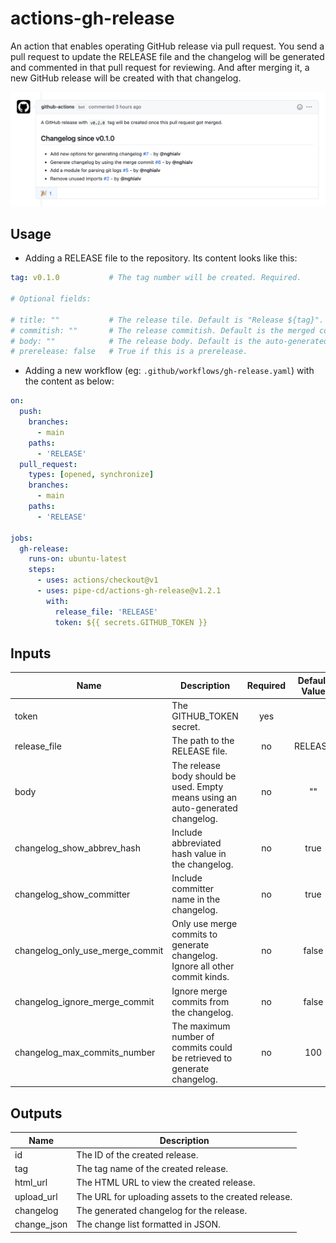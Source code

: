 # actions-gh-release

An action that enables operating GitHub release via pull request. You send a pull request to update the RELEASE file and the changelog will be generated and commented in that pull request for reviewing. And after merging it, a new GitHub release will be created with that changelog.

![](https://github.com/pipe-cd/actions-gh-release/blob/main/assets/changelog-comment.png)

## Usage

- Adding a RELEASE file to the repository. Its content looks like this:

``` yaml
tag: v0.1.0           # The tag number will be created. Required.

# Optional fields:

# title: ""           # The release tile. Default is "Release ${tag}".
# commitish: ""       # The release commitish. Default is the merged commit.
# body: ""            # The release body. Default is the auto-generated changelog.
# prerelease: false   # True if this is a prerelease.
```

- Adding a new workflow (eg: `.github/workflows/gh-release.yaml`) with the content as below:

```yaml
on:
  push:
    branches:    
      - main
    paths:
      - 'RELEASE'
  pull_request:
    types: [opened, synchronize]
    branches:
      - main
    paths:
      - 'RELEASE'

jobs:
  gh-release:
    runs-on: ubuntu-latest
    steps:
      - uses: actions/checkout@v1
      - uses: pipe-cd/actions-gh-release@v1.2.1
        with:
          release_file: 'RELEASE'
          token: ${{ secrets.GITHUB_TOKEN }}
```

## Inputs

| Name                            | Description                                                                     | Required | Default Value |
|---------------------------------|---------------------------------------------------------------------------------|:--------:|:-------------:|
| token                           | The GITHUB_TOKEN secret.                                                        |    yes   |               |
| release_file                    | The path to the RELEASE file.                                                   |    no    |    RELEASE    |
| body                            | The release body should be used. Empty means using an auto-generated changelog. |    no    |       ""      |
| changelog_show_abbrev_hash      | Include abbreviated hash value in the changelog.                                |    no    |      true     |
| changelog_show_committer        | Include committer name in the changelog.                                        |    no    |      true     |
| changelog_only_use_merge_commit | Only use merge commits to generate changelog. Ignore all other commit kinds.    |    no    |     false     |
| changelog_ignore_merge_commit   | Ignore merge commits from the changelog.                                        |    no    |     false     |
| changelog_max_commits_number    | The maximum number of commits could be retrieved to generate changelog.         |    no    |      100      |

## Outputs

| Name        | Description                                          |
|-------------|------------------------------------------------------|
| id          | The ID of the created release.                       |
| tag         | The tag name of the created release.                 |
| html_url    | The HTML URL to view the created release.            |
| upload_url  | The URL for uploading assets to the created release. |
| changelog   | The generated changelog for the release.             |
| change_json | The change list formatted in JSON.                   |
